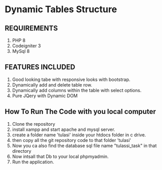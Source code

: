 # Dynamic Tables Structure



REQUIREMENTS
---------------------------------
1. PHP 8
2. Codeigniter 3
3. MySql 8


FEATURES INCLUDED
-------------------------------
1. Good looking tabe with responsive looks with bootstrap.
2. Dynamically add and delete table row.
3. Dynamically add columns within the table with select options.
4. Pure JQery with Dynamic DOM


How To Run The Code with you local computer
---------------------------
1. Clone the repository
2. install xampp and start apache and mysql server.
3. create a folder name 'tulasi' inside your htdocs folder in c drive.
4. then copy all the git repository code to that folder 'tulasi'
5. Now you ca also find the database sql file name "tulassi_task" in that directory 
6. Now intsall that Db to your local phpmyadmin.
7. Run the application.
